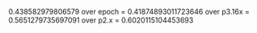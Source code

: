 0.438582979806579
over epoch = 0.41874893011723646
over p3.16x = 0.5651279735697091
over p2.x = 0.6020115104453693
